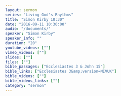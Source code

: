 ```yaml
---
layout: sermon
series: "Living God's Rhythms"
title: "Simon Kirby 10:30"
date: "2016-09-11 10:30:00"
audio: "/documents/"
speaker: "Simon Kirby"
speaker_info: ""
duration: "20"
youtube_videos: [""]
vimeo_videos: [""]
slides: [""]
files: [""]
bible_passages: ["Ecclesiastes 3 & John 15"]
bible_links: ["Ecclesiastes 3&amp;version=NIVUK"]
bible_videos: [""]
bible_videos_links: [""]
category: "sermon"
---
```

